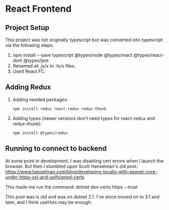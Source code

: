 # React Frontend


## Project Setup

This project was not originally typescript but was converted into typescript via the following steps:

1. npm install --save typescript @types/node @types/react @types/react-dom @types/jest
2. Renamed all .js/x to .ts/x files.
3. Used React.FC.


## Adding Redux

1. Adding needed packages:

    ```
    npm install redux react-redux redux-thunk
    ```

2. Adding types (newer versions don't need types for react-redux and redux-thunk):

    ```
    npm install @types/redux
    ```

## Running to connect to backend

At some point in development, I was disabling cert errors when I launch the browser. But then I stumbled upon Scott Hanselman's old post:
https://www.hanselman.com/blog/developing-locally-with-aspnet-core-under-https-ssl-and-selfsigned-certs

This made me run the command: dotnet dev-certs https --trust

This post was is old and was on dotnet 2.1. I've since moved on to 3.1 and later,
and I think useHsts may be enough.